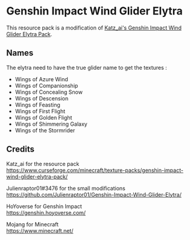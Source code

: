 # Genshin Impact Wind Glider Elytra
 
This resource pack is a modification of [Katz_ai's Genshin Impact Wind Glider Elytra Pack](https://www.curseforge.com/minecraft/texture-packs/genshin-impact-wind-glider-elytra-pack/).

## Names

The elytra need to have the true glider name to get the textures :

- Wings of Azure Wind
- Wings of Companionship
- Wings of Concealing Snow
- Wings of Descension
- Wings of Feasting
- Wings of First Flight
- Wings of Golden Flight
- Wings of Shimmering Galaxy
- Wings of the Stormrider

## Credits

Katz_ai for the resource pack
<br/>https://www.curseforge.com/minecraft/texture-packs/genshin-impact-wind-glider-elytra-pack/

Julienraptor01#3476 for the small modifications
<br/>https://github.com/Julienraptor01/Genshin-Impact-Wind-Glider-Elytra/

HoYoverse for Genshin Impact
<br/>https://genshin.hoyoverse.com/

Mojang for Minecraft
<br/>https://www.minecraft.net/
